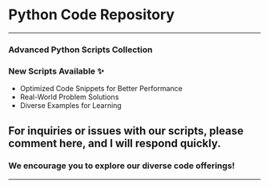 <h1>Python Code Repository</h1>

<hr>

<h3>Advanced Python Scripts Collection</h3>

<h3>New Scripts Available ✨</h3>

<ul>
  <li>Optimized Code Snippets for Better Performance</li>
  <li>Real-World Problem Solutions</li>
  <li>Diverse Examples for Learning</li>
</ul>

<h2>For inquiries or issues with our scripts, please comment here, and I will respond quickly.</h2>

<h3>We encourage you to explore our diverse code offerings!</h3>

<hr>

